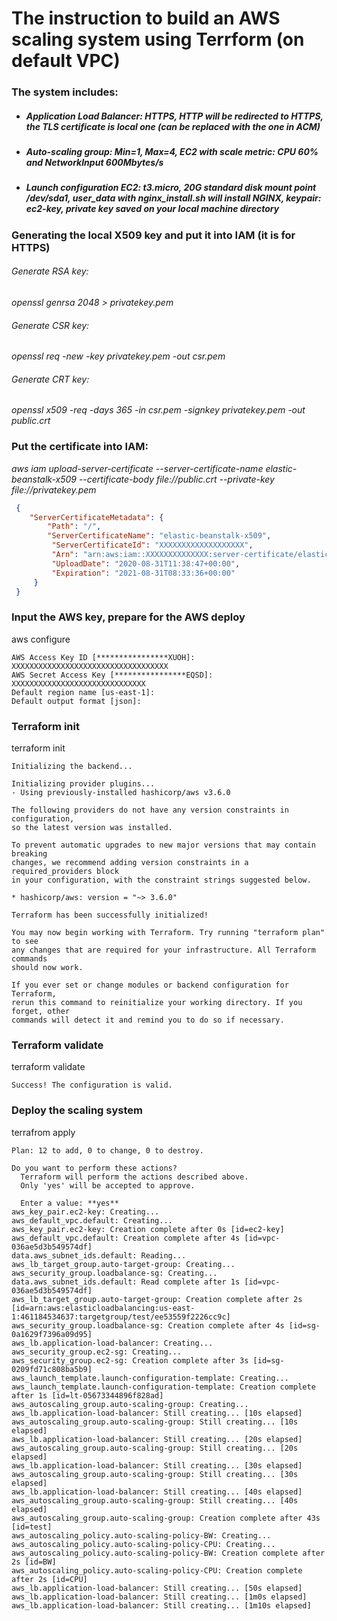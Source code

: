 # The instruction to build an AWS scaling system using Terrform (on default VPC)
### The system includes:
* #####  Application Load Balancer: HTTPS, HTTP will be redirected to HTTPS, the TLS certificate is local one (can be replaced with the one in ACM)
* #####  Auto-scaling group: Min=1, Max=4, EC2 with scale metric: CPU 60% and NetworkInput 600Mbytes/s
* #####  Launch configuration EC2: t3.micro, 20G standard disk mount point /dev/sda1, user_data with nginx_install.sh will install NGINX, keypair: ec2-key, private key saved on your local machine directory

 ### Generating the local X509 key and put it into IAM (it is for HTTPS) 
 ###### Generate RSA key:
   *openssl genrsa 2048 > privatekey.pem*
 ###### Generate CSR key:
   *openssl req -new -key privatekey.pem -out csr.pem* 
 ###### Generate CRT key:
   *openssl x509 -req -days 365 -in csr.pem -signkey privatekey.pem -out public.crt*

### Put the certificate into IAM:
 *aws iam upload-server-certificate --server-certificate-name elastic-beanstalk-x509 --certificate-body file://public.crt --private-key file://privatekey.pem*
```json
 { 
    "ServerCertificateMetadata": { 
        "Path": "/",
        "ServerCertificateName": "elastic-beanstalk-x509", 
         "ServerCertificateId": "XXXXXXXXXXXXXXXXXXX", 
         "Arn": "arn:aws:iam::XXXXXXXXXXXXXX:server-certificate/elastic-beanstalk-x509", 
         "UploadDate": "2020-08-31T11:38:47+00:00", 
         "Expiration": "2021-08-31T08:33:36+00:00" 
     } 
 }
 ```
### Input the AWS key, prepare for the AWS deploy
aws configure
```
AWS Access Key ID [****************XUOH]: XXXXXXXXXXXXXXXXXXXXXXXXXXXXXXXXXXX
AWS Secret Access Key [****************EQSD]: XXXXXXXXXXXXXXXXXXXXXXXXXXXXXX
Default region name [us-east-1]:
Default output format [json]:
```
### Terraform init
terraform init
```
Initializing the backend...

Initializing provider plugins...
- Using previously-installed hashicorp/aws v3.6.0

The following providers do not have any version constraints in configuration,
so the latest version was installed.

To prevent automatic upgrades to new major versions that may contain breaking
changes, we recommend adding version constraints in a required_providers block
in your configuration, with the constraint strings suggested below.

* hashicorp/aws: version = "~> 3.6.0"

Terraform has been successfully initialized!

You may now begin working with Terraform. Try running "terraform plan" to see
any changes that are required for your infrastructure. All Terraform commands
should now work.

If you ever set or change modules or backend configuration for Terraform,
rerun this command to reinitialize your working directory. If you forget, other
commands will detect it and remind you to do so if necessary.
```
### Terraform validate
terraform validate
```
Success! The configuration is valid.
```
### Deploy the scaling system
terrafrom apply
```
Plan: 12 to add, 0 to change, 0 to destroy.

Do you want to perform these actions?
  Terraform will perform the actions described above.
  Only 'yes' will be accepted to approve.

  Enter a value: **yes**
aws_key_pair.ec2-key: Creating...
aws_default_vpc.default: Creating...
aws_key_pair.ec2-key: Creation complete after 0s [id=ec2-key]
aws_default_vpc.default: Creation complete after 4s [id=vpc-036ae5d3b549574df]
data.aws_subnet_ids.default: Reading...
aws_lb_target_group.auto-target-group: Creating...
aws_security_group.loadbalance-sg: Creating...
data.aws_subnet_ids.default: Read complete after 1s [id=vpc-036ae5d3b549574df]
aws_lb_target_group.auto-target-group: Creation complete after 2s [id=arn:aws:elasticloadbalancing:us-east-1:461184534637:targetgroup/test/ee53559f2226cc9c]
aws_security_group.loadbalance-sg: Creation complete after 4s [id=sg-0a1629f7396a09d95]
aws_lb.application-load-balancer: Creating...
aws_security_group.ec2-sg: Creating...
aws_security_group.ec2-sg: Creation complete after 3s [id=sg-0209fd71c808ba5b9]
aws_launch_template.launch-configuration-template: Creating...
aws_launch_template.launch-configuration-template: Creation complete after 1s [id=lt-05673344896f828ad]
aws_autoscaling_group.auto-scaling-group: Creating...
aws_lb.application-load-balancer: Still creating... [10s elapsed]
aws_autoscaling_group.auto-scaling-group: Still creating... [10s elapsed]
aws_lb.application-load-balancer: Still creating... [20s elapsed]
aws_autoscaling_group.auto-scaling-group: Still creating... [20s elapsed]
aws_lb.application-load-balancer: Still creating... [30s elapsed]
aws_autoscaling_group.auto-scaling-group: Still creating... [30s elapsed]
aws_lb.application-load-balancer: Still creating... [40s elapsed]
aws_autoscaling_group.auto-scaling-group: Still creating... [40s elapsed]
aws_autoscaling_group.auto-scaling-group: Creation complete after 43s [id=test]
aws_autoscaling_policy.auto-scaling-policy-BW: Creating...
aws_autoscaling_policy.auto-scaling-policy-CPU: Creating...
aws_autoscaling_policy.auto-scaling-policy-BW: Creation complete after 2s [id=BW]
aws_autoscaling_policy.auto-scaling-policy-CPU: Creation complete after 2s [id=CPU]
aws_lb.application-load-balancer: Still creating... [50s elapsed]
aws_lb.application-load-balancer: Still creating... [1m0s elapsed]
aws_lb.application-load-balancer: Still creating... [1m10s elapsed]
```
